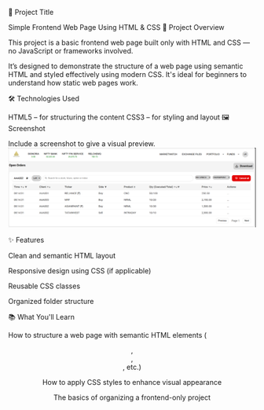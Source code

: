 
📄 Project Title

Simple Frontend Web Page Using HTML & CSS
🚀 Project Overview

This project is a basic frontend web page built only with HTML and CSS — no JavaScript or frameworks involved.

It’s designed to demonstrate the structure of a web page using semantic HTML and styled effectively using modern CSS. It's ideal for beginners to understand how static web pages work.

🛠️ Technologies Used

HTML5 – for structuring the content
CSS3 – for styling and layout
🖼️ Screenshot

Include a screenshot to give a visual preview.
![image ult](https://github.com/Imrohan007/Order-page/blob/229f7d309627b4763ea4bf7faba0fa7c7df2683b/Front-end/Screenshot%202025-09-14%20234832.png)







✨ Features

Clean and semantic HTML layout

Responsive design using CSS (if applicable)

Reusable CSS classes

Organized folder structure

📚 What You'll Learn

How to structure a web page with semantic HTML elements (<header>, <main>, <footer>, etc.)

How to apply CSS styles to enhance visual appearance

The basics of organizing a frontend-only project
